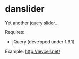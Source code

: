 danslider
=========

Yet another jquery slider...

Requires:
- jQuery (developed under 1.9.1)

Example: http://revcell.net/
